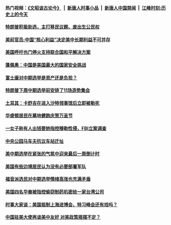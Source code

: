 #### 热门视频：[《文昭谈古论今》](https://github.com/gfw-breaker/wenzhao/blob/master/README.md?t=11010333) &nbsp;|&nbsp; [新唐人时事小品](https://github.com/gfw-breaker/ntdtv-comedy/blob/master/README.md?t=11010333) &nbsp;|&nbsp; [新唐人中国禁闻](https://github.com/gfw-breaker/ntdtv-news/blob/master/README.md?t=11010333) &nbsp;|&nbsp; [江峰时刻:历史上的今天](https://github.com/gfw-breaker/today-in-history/blob/master/README.md?t=11010333) 

#### [特朗普积极助选，主打移民议题、废出生公民权](../pages/zg_yre_rvq/4637518.md?t=11010333) 

#### [美前官员:中国“核心利益”决定美中长期利益不可并存](../pages/zg_yre_rvq/4637483.md?t=11010333) 

#### [美国呼吁也门停火支持联合国和平解决方案](../pages/zg_yre_rvq/4637437.md?t=11010333) 

#### [蓬佩奥：中国是美国最大的国家安全挑战](../pages/zg_yre_rvq/4637417.md?t=11010333) 

#### [富士康对中期选举是资产还是负担？](../pages/zg_yre_rvq/4637423.md?t=11010333) 

#### [特朗普下周中期选举前安排了11场造势集会](../pages/zg_yre_rvq/4637323.md?t=11010333) 

#### [土耳其：卡舒吉在进入沙特领事馆后立即被勒死](../pages/zg_yre_rvq/4637297.md?t=11010333) 

#### [华盛顿居民在墓地健跑庆贺万圣节](../pages/zg_yre_rvq/4637295.md?t=11010333) 

#### [一女子称有人出钱要她指控穆勒性侵，FBI立案调查 ](../pages/zg_yre_rvq/4637290.md?t=11010333) 

#### [中央公园马车夫抗议车站迁址](../pages/zg_yre_rvq/4637279.md?t=11010333) 

#### [美中期选举在紧张的气氛中迎来最后一周倒计时 ](../pages/zg_yre_rvq/4637172.md?t=11010333) 

#### [美国有些边境居民认为没有必要部署军队 ](../pages/zg_yre_rvq/4637160.md?t=11010333) 

#### [福音派选民对中期选举情绪高涨也充满矛盾 ](../pages/zg_yre_rvq/4637134.md?t=11010333) 

#### [美国四名华裔被指控偷窃制药机密给一家台湾公司 ](../pages/zg_yre_rvq/4636965.md?t=11010333) 

#### [时事大家谈：美国抵制上海进博会，特习峰会还有戏吗？](../pages/zg_yre_rvq/4636915.md?t=11010333) 

#### [中国驻美大使再谈美中友好 对美政策摇摆不定？](../pages/zg_yre_rvq/4636804.md?t=11010333) 

